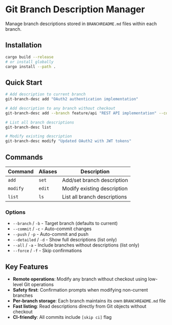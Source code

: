 # Git Branch Description Manager

Manage branch descriptions stored in `BRANCHREADME.md` files within each branch.

## Installation

```bash
cargo build --release
# or install globally
cargo install --path .
```

## Quick Start

```bash
# Add description to current branch
git-branch-desc add "OAuth2 authentication implementation"

# Add description to any branch without checkout
git-branch-desc add --branch feature/api "REST API implementation" --commit

# List all branch descriptions
git-branch-desc list

# Modify existing description
git-branch-desc modify "Updated OAuth2 with JWT tokens"
```

## Commands

| Command | Aliases | Description |
|---------|---------|-------------|
| `add` | `set` | Add/set branch description |
| `modify` | `edit` | Modify existing description |
| `list` | `ls` | List all branch descriptions |

### Options

- `--branch` / `-b` - Target branch (defaults to current)
- `--commit` / `-c` - Auto-commit changes
- `--push` / `-p` - Auto-commit and push
- `--detailed` / `-d` - Show full descriptions (list only)
- `--all` / `-a` - Include branches without descriptions (list only)
- `--force` / `-f` - Skip confirmations

## Key Features

- **Remote operations**: Modify any branch without checkout using low-level Git operations
- **Safety first**: Confirmation prompts when modifying non-current branches
- **Per-branch storage**: Each branch maintains its own `BRANCHREADME.md` file
- **Fast listing**: Read descriptions directly from Git objects without checkout
- **CI-friendly**: All commits include `[skip ci]` flag